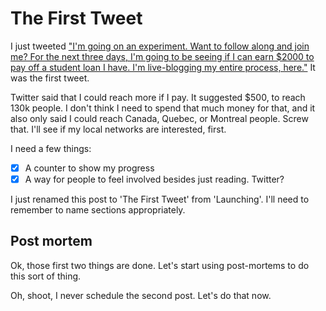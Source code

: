 # The First Tweet

I just tweeted ["I'm going on an experiment. Want to follow along and join me? For the next three days, I'm going to be seeing if I can earn $2000 to pay off a student loan I have. I'm live-blogging my entire process, here."](https://twitter.com/richlitt/status/974650005041696768) It was the first tweet.

Twitter said that I could reach more if I pay. It suggested $500, to reach 130k people. I don't think I need to spend that much money for that, and it also only said I could reach Canada, Quebec, or Montreal people. Screw that. I'll see if my local networks are interested, first.

I need a few things:
- [x] A counter to show my progress
- [x] A way for people to feel involved besides just reading. Twitter?

I just renamed this post to 'The First Tweet' from 'Launching'. I'll need to remember to name sections appropriately.

## Post mortem

Ok, those first two things are done. Let's start using post-mortems to do this sort of thing.

Oh, shoot, I never schedule the second post. Let's do that now.

